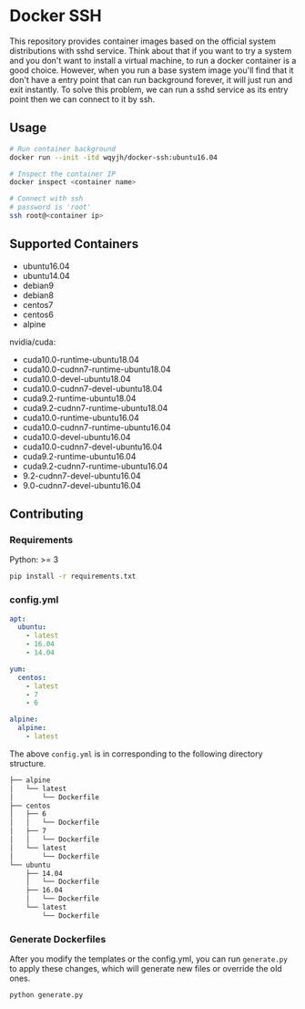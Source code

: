 # Docker SSH

This repository provides container images based on the official system distributions
with sshd service.
Think about that if you want to try a system and you don't want to install a virtual
machine, to run a docker container is a good choice.
However, when you run a base system image you'll find that it don't have a entry point
that can run background forever, it will just run and exit instantly.
To solve this problem, we can run a sshd service as its entry point
then we can connect to it by ssh.


## Usage

```bash
# Run container background
docker run --init -itd wqyjh/docker-ssh:ubuntu16.04

# Inspect the container IP
docker inspect <container name>

# Connect with ssh
# password is 'root'
ssh root@<container ip>
```


## Supported Containers

- ubuntu16.04
- ubuntu14.04
- debian9
- debian8
- centos7
- centos6
- alpine

nvidia/cuda:
- cuda10.0-runtime-ubuntu18.04
- cuda10.0-cudnn7-runtime-ubuntu18.04
- cuda10.0-devel-ubuntu18.04
- cuda10.0-cudnn7-devel-ubuntu18.04
- cuda9.2-runtime-ubuntu18.04
- cuda9.2-cudnn7-runtime-ubuntu18.04
- cuda10.0-runtime-ubuntu16.04
- cuda10.0-cudnn7-runtime-ubuntu16.04
- cuda10.0-devel-ubuntu16.04
- cuda10.0-cudnn7-devel-ubuntu16.04
- cuda9.2-runtime-ubuntu16.04
- cuda9.2-cudnn7-runtime-ubuntu16.04
- 9.2-cudnn7-devel-ubuntu16.04
- 9.0-cudnn7-devel-ubuntu16.04


## Contributing

### Requirements

Python: >= 3

```bash
pip install -r requirements.txt
```

### config.yml

```yaml
apt:
  ubuntu:
    - latest
    - 16.04
    - 14.04

yum:
  centos:
    - latest
    - 7
    - 6

alpine:
  alpine:
    - latest
```

The above `config.yml` is in corresponding to the following directory structure.

```bash
├── alpine
│   └── latest
│       └── Dockerfile
├── centos
│   ├── 6
│   │   └── Dockerfile
│   ├── 7
│   │   └── Dockerfile
│   └── latest
│       └── Dockerfile
└── ubuntu
    ├── 14.04
    │   └── Dockerfile
    ├── 16.04
    │   └── Dockerfile
    └── latest
        └── Dockerfile
```

### Generate Dockerfiles

After you modify the templates or the config.yml, you can run `generate.py` to apply these changes, 
which will generate new files or override the old ones.

```bash
python generate.py
```